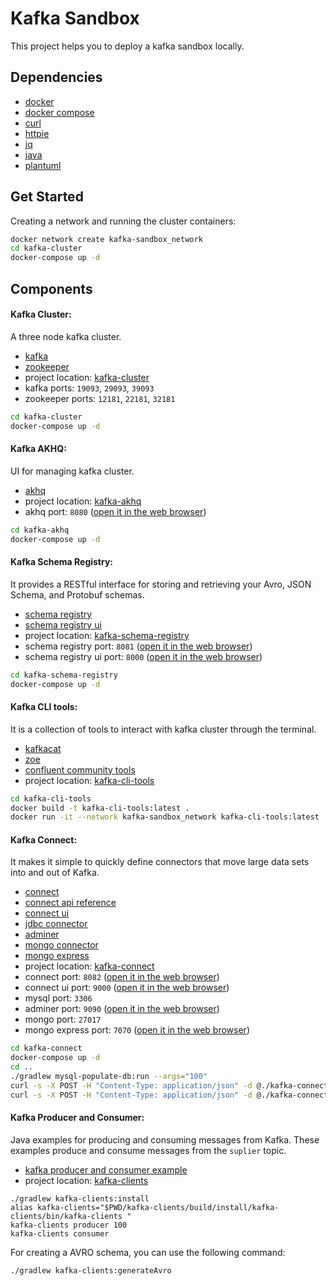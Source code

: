 # Kafka Sandbox

This project helps you to deploy a kafka sandbox locally.

## Dependencies

- [docker](https://www.docker.com/)
- [docker compose](https://docs.docker.com/compose/)
- [curl](https://curl.se/)
- [httpie](https://httpie.io/)
- [jq](https://stedolan.github.io/jq/)
- [java](https://www.java.com/en/download/)
- [plantuml](http://plantuml.com/)

## Get Started

Creating a network and running the cluster containers:

```bash
docker network create kafka-sandbox_network
cd kafka-cluster
docker-compose up -d
```

## Components

#### Kafka Cluster:

A three node kafka cluster.

- [kafka](https://kafka.apache.org/)
- [zookeeper](https://zookeeper.apache.org/)
- project location: [kafka-cluster](kafka-cluster)
- kafka ports: `19093`, `29093`, `39093`
- zookeeper ports: `12181`, `22181`, `32181`

```bash
cd kafka-cluster
docker-compose up -d
```

#### Kafka AKHQ:

UI for managing kafka cluster.

- [akhq](https://akhq.io/)
- project location: [kafka-akhq](kafka-akhq)
- akhq port: `8080` ([open it in the web browser](http://localhost:8080/))

```bash
cd kafka-akhq
docker-compose up -d
```

#### Kafka Schema Registry:

It provides a RESTful interface for storing and retrieving your Avro, JSON Schema, and Protobuf schemas.

- [schema registry](https://docs.confluent.io/platform/current/schema-registry/index.html)
- [schema registry ui](https://github.com/lensesio/schema-registry-ui)
- project location: [kafka-schema-registry](kafka-schema-registry)
- schema registry port: `8081` ([open it in the web browser](http://localhost:8081/))
- schema registry ui port: `8000` ([open it in the web browser](http://localhost:8000/))

```bash
cd kafka-schema-registry
docker-compose up -d
```

#### Kafka CLI tools:

It is a collection of tools to interact with kafka cluster through the terminal.

- [kafkacat](https://github.com/edenhill/kafkacat)
- [zoe](https://adevinta.github.io/zoe/)
- [confluent community tools](https://docs.confluent.io/platform/current/installation/installing_cp/zip-tar.html)
- project location: [kafka-cli-tools](kafka-cli-tools)

```bash
cd kafka-cli-tools
docker build -t kafka-cli-tools:latest .
docker run -it --network kafka-sandbox_network kafka-cli-tools:latest
```

#### Kafka Connect:

It makes it simple to quickly define connectors that move large data sets into and out of Kafka.

- [connect](https://docs.confluent.io/current/connect/index.html)
- [connect api reference](https://docs.confluent.io/platform/current/connect/references/restapi.html)
- [connect ui](https://github.com/lensesio/kafka-connect-ui)
- [jdbc connector](https://www.confluent.io/hub/confluentinc/kafka-connect-jdbc)
- [adminer](https://www.adminer.org/)
- [mongo connector](https://www.confluent.io/hub/mongodb/kafka-connect-mongodb)
- [mongo express](https://github.com/mongo-express/mongo-express)
- project location: [kafka-connect](kafka-connect)
- connect port: `8082` ([open it in the web browser](http://localhost:8082/))
- connect ui port: `9000` ([open it in the web browser](http://localhost:9000/))
- mysql port: `3306`
- adminer port: `9090` ([open it in the web browser](http://localhost:9090/))
- mongo port: `27017`
- mongo express port: `7070` ([open it in the web browser](http://localhost:7070/))

```bash
cd kafka-connect
docker-compose up -d
cd ..
./gradlew mysql-populate-db:run --args="100"
curl -s -X POST -H "Content-Type: application/json" -d @./kafka-connect/connectors/mysql-source-create-connector-payload.json http://localhost:8082/connectors | jq
curl -s -X POST -H "Content-Type: application/json" -d @./kafka-connect/connectors/mongo-sink-create-connector-payload.json http://localhost:8082/connectors | jq
```

#### Kafka Producer and Consumer:

Java examples for producing and consuming messages from Kafka.
These examples produce and consume messages from the `suplier` topic.

- [kafka producer and consumer example](https://docs.confluent.io/platform/current/schema-registry/serdes-develop/serdes-avro.html)
- project location: [kafka-clients](kafka-clients)

```
./gradlew kafka-clients:install
alias kafka-clients="$PWD/kafka-clients/build/install/kafka-clients/bin/kafka-clients "
kafka-clients producer 100
kafka-clients consumer
```

For creating a AVRO schema, you can use the following command:

```
./gradlew kafka-clients:generateAvro

